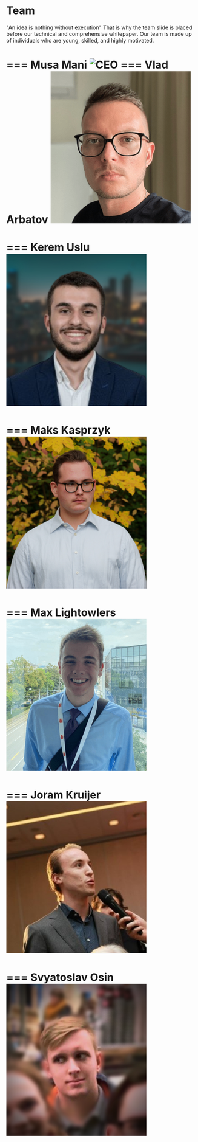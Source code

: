 # Team

"An idea is nothing without execution" That is why the team slide is placed before our technical and comprehensive whitepaper.
Our team is made up of individuals who are young, skilled, and highly motivated. 


=== Musa Mani
![CEO](/static/MusaM.png.jpg)
=== Vlad Arbatov
![CTO](/static/VladA.png)
===
=== Kerem Uslu
![CMO](/static/KeremU.png)
===
=== Maks Kasprzyk
![Head of Finance](/static/MaksK.png)
===
=== Max Lightowlers
![CHRD](/static/MaxL.png)
===
=== Joram Kruijer
![Advisor](/static/JoramK.png)
===
=== Svyatoslav Osin
![Blockchain Developer](/static/OsinS.png)
===

